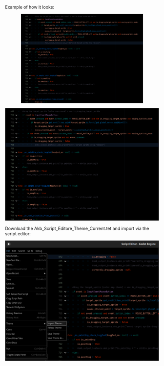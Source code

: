 
Example of how it looks:

<p align="center">
	<img src="Imgs/Sample.png" width="400">
</p>

![Alt text](Imgs/Sample.png)

Download the Akb_Script_Editore_Theme_Current.tet and import via the script editor:

![Alt text](Imgs/Import.png)

